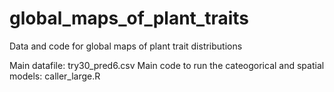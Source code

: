 # global_maps_of_plant_traits

Data and code for global maps of plant trait distributions

Main datafile: try30_pred6.csv
Main code to run the cateogorical and spatial models: caller_large.R
